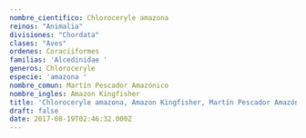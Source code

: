 ```yaml
---
nombre_cientifico: Chloroceryle amazona
reinos: "Animalia"
divisiones: "Chordata"
clases: "Aves"
ordenes: Coraciiformes
familias: 'Alcedinidae '
generos: Chloroceryle
especie: 'amazona '
nombre_comun: Martín Pescador Amazónico
nombre_ingles: Amazon Kingfisher
title: 'Chloroceryle amazona, Amazon Kingfisher, Martín Pescador Amazónico'
draft: false
date: 2017-08-19T02:46:32.000Z
---
```


